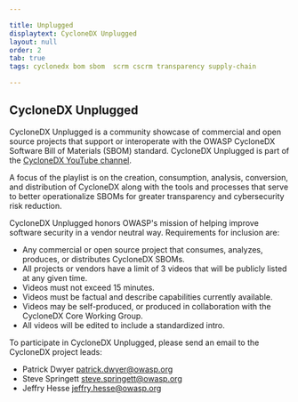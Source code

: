 ```yaml
---

title: Unplugged
displaytext: CycloneDX Unplugged
layout: null
order: 2
tab: true
tags: cyclonedx bom sbom  scrm cscrm transparency supply-chain

---
```


## CycloneDX Unplugged

CycloneDX Unplugged is a community showcase of commercial and open source projects that support or interoperate with 
the OWASP CycloneDX Software Bill of Materials (SBOM) standard. CycloneDX Unplugged is part of the 
[CycloneDX YouTube channel](https://www.youtube.com/channel/UCcUKDc0izYoyQKdzAsraoUQ).

A focus of the playlist is on the creation, consumption, analysis, conversion, and distribution of CycloneDX along with 
the tools and processes that serve to better operationalize SBOMs for greater transparency and cybersecurity risk reduction.

CycloneDX Unplugged honors OWASP's mission of helping improve software security in a vendor neutral way. Requirements
for inclusion are:

* Any commercial or open source project that consumes, analyzes, produces, or distributes CycloneDX SBOMs.
* All projects or vendors have a limit of 3 videos that will be publicly listed at any given time.
* Videos must not exceed 15 minutes.
* Videos must be factual and describe capabilities currently available.
* Videos may be self-produced, or produced in collaboration with the CycloneDX Core Working Group.
* All videos will be edited to include a standardized intro.

To participate in CycloneDX Unplugged, please send an email to the CycloneDX project leads:
* Patrick Dwyer <patrick.dwyer@owasp.org>
* Steve Springett <steve.springett@owasp.org>
* Jeffry Hesse <jeffry.hesse@owasp.org>
